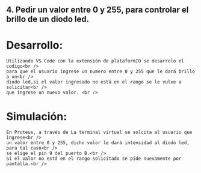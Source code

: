 
## 4. Pedir un valor entre 0 y 255, para controlar el brillo de un diodo led.

# Desarrollo:
	Utilizando VS Code con la extensión de plataformIO se desarrolo el codigo<br />
	para que el usuario ingrese un numero entre 0 y 255 que le dará brillo a un<br />
	diodo led,si el valor ingresado no está en el rango se le vulve a solicitar<br />
	que ingrese un nuevo valor. <br />
# Simulación:	
	En Proteus, a través de La terminal virtual se solcita al usuario que ingrese<br />
	un valor entre 0 y 255, dicho valor le dará intensidad al diodo led, para tal caso<br />
	se elige el pin 9 del puerto B.<br />
	Si el valor no está en el rango solicitado se pide nuevamente por pantalla.<br />

